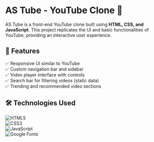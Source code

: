 # AS Tube - YouTube Clone 🎥

AS Tube is a front-end YouTube clone built using **HTML, CSS, and JavaScript**. This project replicates the UI and basic functionalities of YouTube, providing an interactive user experience.

## 📌 Features

✅ Responsive UI similar to YouTube  
✅ Custom navigation bar and sidebar  
✅ Video player interface with controls  
✅ Search bar for filtering videos (static data)  
✅ Trending and recommended video sections  

## 🛠️ Technologies Used

 ![HTML5](https://img.shields.io/badge/-HTML5-E34F26?logo=html5&logoColor=white)  
![CSS3](https://img.shields.io/badge/-CSS3-1572B6?logo=css3&logoColor=white)  
![JavaScript](https://img.shields.io/badge/-JavaScript-F7DF1E?logo=javascript&logoColor=black)  
![Google Fonts](https://img.shields.io/badge/-Google%20Fonts-4285F4?logo=google&logoColor=white)  


